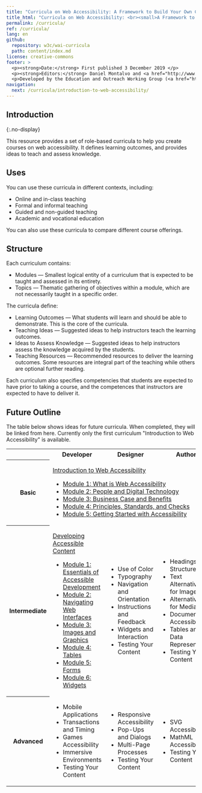 ```yaml
---
title: "Curricula on Web Accessibility: A Framework to Build Your Own Courses"
title_html: "Curricula on Web Accessibility: <br><small>A Framework to Build Your Own Courses</small>"
permalink: /curricula/
ref: /curricula/
lang: en
github:
  repository: w3c/wai-curricula
  path: content/index.md
license: creative-commons
footer: >
  <p><strong>Date:</strong> First published 3 December 2019 </p>
  <p><strong>Editors:</strong> Daniel Montalvo and <a href="http://www.w3.org/People/shadi/">Shadi Abou-Zahra</a>. Contributors: <a href="https://www.w3.org/WAI/EO/EOWG-members">EOWG Participants</a>. </p>
  <p>Developed by the Education and Outreach Working Group (<a href="http://www.w3.org/WAI/EO/">EOWG</a>). Developed with support from the <a href="https://www.w3.org/WAI/about/projects/wai-guide/">WAI-Guide Project</a> funded by the European Commission (EC) under the Horizon 2020 program (Grant Agreement 822245).</p>
navigation:
  next: /curricula/introduction-to-web-accessibility/
---
```


## Introduction
{:.no-display}

This resource provides a set of role-based curricula to help you create courses on web accessibility. It defines learning outcomes, and provides ideas to teach and assess knowledge.

## Uses

You can use these curricula in different contexts, including:

* Online and in-class teaching
* Formal and informal teaching
* Guided and non-guided teaching
* Academic and vocational education

You can also use these curricula to compare different course offerings.

## Structure

Each curriculum contains:

* Modules &mdash; Smallest logical entity of a curriculum that is expected to be taught and assessed in its entirety.
* Topics &mdash; Thematic gathering of objectives within a module, which are not necessarily taught in a specific order.

The curricula define:

* Learning Outcomes &mdash; What students will learn and should be able to demonstrate. This is the core of the curricula.
* Teaching Ideas &mdash; Suggested ideas to help instructors teach the learning outcomes.
* Ideas to Assess Knowledge &mdash; Suggested ideas to help instructors assess the knowledge acquired by the students.
* Teaching Resources &mdash; Recommended resources to deliver the learning outcomes. Some resources are integral part of the teaching while others are optional further reading.

Each curriculum also specifies competencies that students are expected to have prior to taking a course, and the competences that instructors are expected to have to deliver it.

## Future Outline

The table below shows ideas for future curricula. When completed, they will be linked from here. Currently only the first curriculum "Introduction to Web Accessibility" is available. 

<table caption="Tentative Outline" class="dense">
  <tbody>
    <tr>
      <th> </th>
      <th> Developer </th>
      <th> Designer </th>
      <th> Author </th>
      <th> Manager </th>
      <th> Tester </th>
    </tr>
    <tr>
   <th>Basic</th>
   <td colspan="5">
    <p><a href="/curricula/introduction-to-web-accessibility/">Introduction to Web Accessibility</a></p>
       <ul>
        <li><a href="/curricula/introduction-to-web-accessibility/what-is-web-accessibility/">Module 1: What is Web Accessibility</a></li>
        <li><a href="/curricula/introduction-to-web-accessibility/people-and-digital-technology/">Module 2: People and Digital Technology</a></li>
        <li><a href="/curricula/introduction-to-web-accessibility/business-case-and-benefits/">Module 3: Business Case and Benefits</a></li>
        <li><a href="/curricula/introduction-to-web-accessibility/principles-standards-and-checks/">Module 4: Principles, Standards, and Checks</a></li>
        <li><a href="/curricula/introduction-to-web-accessibility/getting-started-with-accessibility/">Module 5: Getting Started with Accessibility</a></li>
      </ul>
    </td></tr>
    <tr>
      <th> Intermediate</th>
      <td>
	       <p><a href="/curricula/developing-accessible-content/">Developing Accessible Content</a></p>
        <ul>
          <li> <a href="/curricula/developing-accessible-content/essentials-of-accessible-development/">Module 1: Essentials of Accessible Development</a></li>
          <li> <a href="/curricula/developing-accessible-content/navigating-web-interfaces/">Module 2: Navigating Web Interfaces</a></li>
          <li> <a href="/curricula/developing-accessible-content/images-and-graphics/">Module 3: Images and Graphics</a></li>
          <li> <a href="/curricula/developing-accessible-content/tables/">Module 4: Tables</a></li>
          <li> <a href="/curricula/developing-accessible-content/forms/">Module 5: Forms</a></li>
          <li> <a href="/curricula/developing-accessible-content/widgets">Module 6: Widgets</a></li>
        </ul>
      </td>
      <td>
        <ul>
          <li> Use of Color</li>
          <li> Typography</li>
          <li> Navigation and Orientation</li>
          <li> Instructions and Feedback</li>
          <li> Widgets and Interaction</li>
          <li> Testing Your Content</li>
        </ul>
      </td>
      <td>
        <ul>
          <li> Headings and Structure</li>
          <li> Text Alternatives for Images</li>
          <li> Alternatives for Media</li>
          <li> Document Accessibility </li>
          <li> Tables and Data Representation</li>
          <li> Testing Your Content</li>
        </ul>
      </td>
      <td rowspan="2">
        <ul>
          <li> Accessibility Quick Check</li>
          <li> Business Opportunities</li>
          <li> Capacity and Capability</li>
          <li> Tools and Processes</li>
          <li> Policies and Procurement</li>
        </ul>
      </td>
      <td rowspan="2">
        <ul>
          <li> Understanding Conformance</li>
          <li> Accessibility Testing Tools</li>
          <li> Using Assistive Technologies</li>
          <li> Prioritizing Issues and Repair</li>
          <li> Maintaining Accessibility</li>
        </ul>
      </td>
    </tr>
    <tr>
      <th> Advanced</th>
      <td>
        <ul>
          <li> Mobile Applications</li>
          <li> Transactions and Timing</li>
          <li> Games Accessibility </li>
          <li> Immersive Environments</li>
          <li> Testing Your Content</li>
        </ul>
      </td>
      <td>
        <ul>
          <li> Responsive Accessibility</li>
          <li> Pop-Ups and Dialogs</li>
          <li> Multi-Page Processes</li>
          <li> Testing Your Content</li>
        </ul>
      </td>
      <td>
        <ul>
          <li> SVG Accessibility</li>
          <li> MathML Accessibility</li>
          <li> Testing Your Content</li>
        </ul>
      </td>
    </tr>
  </tbody>
</table>
